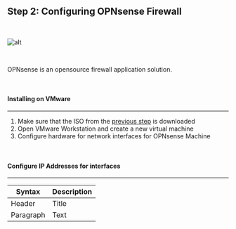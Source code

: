 ## Step 2: Configuring OPNsense Firewall
<br>

![alt](https://upload.wikimedia.org/wikipedia/commons/thumb/c/c3/Opnsense-logo.svg/2560px-Opnsense-logo.svg.png)

<br>

OPNsense is an opensource firewall application solution.

<br>

#### Installing on VMware
---
1. Make sure that the ISO from the [previous step](Step1.md) is downloaded
2. Open VMware Workstation and create a new virtual machine
3. Configure hardware for network interfaces for OPNsense Machine

<br>

#### Configure IP Addresses for interfaces
---

| Syntax      | Description |
| ----------- | ----------- |
| Header      | Title       |
| Paragraph   | Text        |

